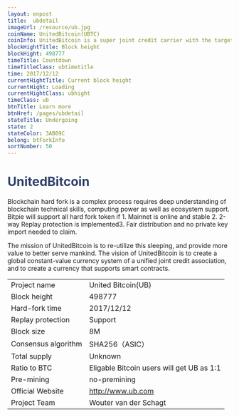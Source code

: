 ```yaml
---
layout: enpost
title:  ubdetail
imageUrl: /resource/ub.jpg
coinName: UnitedBitcoin(UBTC)
coinInfo: UnitedBitcoin is a super joint credit carrier with the target to establish a powerful global network
blockHightTitle: Block height
blockHight: 498777
timeTitle: Countdown
timeTitleClass: ubtimetitle
time: 2017/12/12
currentHightTitle: Current block height
currentHight: Loading
currentHightClass: ubhight
timeClass: ub
btnTitle: Learn more
btnHref: /pages/ubdetail
stateTitle: Undergoing
state: 2
stateColor: 3AB69C
belong: btForkInfo
sortNumber: 50
---
```

<h1 style="color: #2F416A">UnitedBitcoin</h1>
<p class="summarytxt">Blockchain hard fork is a complex process requires deep understanding of blockchain technical skills, computing power as well as ecosystem support. Bitpie will support all hard fork token if 1. Mainnet is online and stable 2. 2-way Replay protection is implemented3. Fair distribution and no private key import needed to claim.
</p>
<p>The mission of UnitedBitcoin is to re-utilize this sleeping, and provide more value to better serve mankind. The vision of UnitedBitcoin is to create a global constant-value currency system of a unified joint credit association, and to create a currency that supports smart contracts.
</p>
<table class="center">
  <tbody>
    <tr>
        <td class="tablehalf">Project name</td>
        <td class="tablehalf">United Bitcoin(UB)</td>
    </tr>
    <tr>
        <td>Block height</td>
        <td>498777</td>
    </tr>
    <tr>
        <td>Hard-fork time</td>
        <td>2017/12/12</td>
    </tr>
    <tr>
        <td>Replay protection</td>
        <td>Support</td>
    </tr>
    <tr>
        <td>Block size</td>
        <td>8M</td>
    </tr>
    <tr>
        <td>Consensus algorithm</td>
        <td>SHA256（ASIC）</td>
    </tr>
    <tr>
        <td>Total supply</td>
        <td>Unknown</td>
    </tr>
    <tr>
        <td>Ratio to BTC</td>
        <td>Eligable Bitcoin users will get UB as 1:1</td>
    </tr>
    <tr>
        <td>Pre-mining</td>
        <td>no-premining</td>
    </tr>
    <tr>
        <td>Official Website</td>
        <td><a href="http://www.ub.com/" target="_blank">http://www.ub.com</a></td>
    </tr>
    <tr>
        <td>Project Team</td>
        <td>Wouter van der Schagt</td>
    </tr>
  </tbody>
</table>